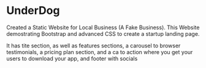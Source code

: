 # UnderDog

Created a Static Website for Local Business (A Fake Business).
This Website demostrating Bootstrap and advanced CSS to create a startup landing page.

It has tite section, as well as features sections, a carousel to browser testimonials, a pricing plan section, and a ca to action where you get your users to download your app, and footer with socials
